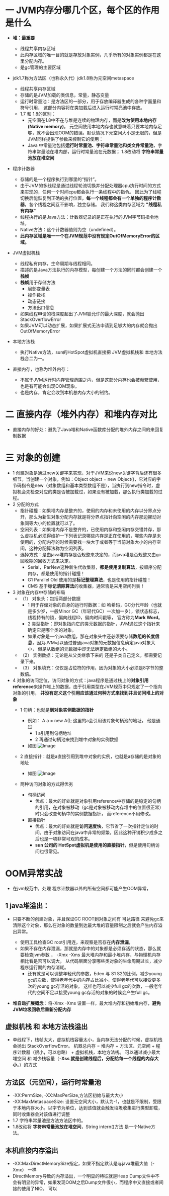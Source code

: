# 一 JVM内存分哪几个区，每个区的作用是什么
- **堆：最重要**
    - 线程共享内存区域
    - 此内存区域的唯一目的就是存放对象实例，几乎所有的对象实例都是在这里分配内存。
    - 是gc管理的主要区域
 
- jdk1.7称为方法区（也称永久代）jdk1.8称为元空间metaspace
    - 线程共享内存区域 
    - 存储的是JVM加载的类信息，常量，静态变量
    - 运行时常量池：是方法区的一部分，用于存放编译器生成的各种字面量和符号引用， 这部分内容将在类加载后进入运行时常亮池中存放。
    - 1.7 和 1.8的区别：
        - 元空间在1.8中不在与堆是连续的物理内存，而是**改为使用本地内存(Native memory)**。
    元空间使用本地内存也就意味着只要本地内存足够，就不会出现OOM的错误。默认情况下元空间大小是无限的，但是JVM同样提供了参数来控制它的使用：
        - Java 中常量池包括**运行时常量池、字符串常量池和类文件常量池**，字符串常量池在堆内部，运行时常量池在元数据；
        1.8改动将 **字符串常量池放在堆空间**
    
- 程序计数器
    - 存储的是一个程序执行到哪里的“指针”。
    - 由于JVM的多线程是通过线程轮流切换并分配处理器cpu执行时间的方式来实现的，任何一个时间cpu都会执行一条线程中的指令。
        因此为了线程切换后能恢复到正确的执行位置，**每一个线程都会有一个单独的程序计数器**，各个线程之间互不影响，独立存储。
        我们称这类内存区域为 **"线程私有内存"**
    - 线程执行的是Java方法：计数器记录的是正在执行的JVM字节码指令地址。
    - Native方法：这个计数器值则为空（undefined）。
    - **此内存区域是唯一一个在JVM规范中没有规定OutOfMemoryError的区域。**
    
- JVM虚拟机栈
    - 线程私有内存，生命周期与线程相同。
    - 描述的是Java方法执行的内存模型，每创建一个方法的同时都会创建一个**栈帧**
    - **栈帧**用于存储方法
        - 局部变量表
        - 操作数栈
        - 动态链接
        - 方法出口信息
    - 如果线程申请的栈深度超出了JVM锁允许的最大深度，就会抛出StackOverflowError
    - 如果JVM可以动态扩展，如果扩展式无法申请到足够大的内存就会抛出OutOfMemoryError
- 本地方法栈
    - 执行Native方法，sun的HotSpot虚拟机直接把   JVM虚拟机栈和 本地方法栈合二为一。

- 直接内存，也称为堆外内存：
    - 不属于JVM运行时内存管理范围之内，但是这部分内存也会被频繁使用，也是有可能会出现OOM现象。
    - 也是内存，肯定会收到本机总内存大小的制约。
    
    

# 二 直接内存（堆外内存）和堆内存对比
- 直接内存的好处：避免了Java堆和Native函数库分配的堆外内存之间的来回复制数据

# 三 对象的创建
- 1 创建对象是通过new关键字来实现，对于JVM来说new关键字背后还有很多细节。当创建一个对象，例如：Object object = new Object()，它对应的字节码指令是new（对象数组和基本类型数组不是），当执行到new指令时，虚拟机会先检查对应的类是否被加载过，如果没有被加载，那么执行类加载的过程。
- 2 分配的方式
    - 指针碰撞：如果堆内存是整齐的，使用的内存和未使用的内存以分界点分开，那么为新生对象分配内存就是将分界点指针向空闲的内存那边挪动对象同等大小的位置就可以了。
    - 空闲列表：如果堆内存不是整齐的，已使用内存和空闲内存交错并存，那么虚拟机必须得维护一下列表记录哪些内存是正在使用的，哪些内存是未使用的，分配内存的时候需要找一块大于或者等于当前对象大小的内存空间，这种分配算法称为空闲列表。
    - 选择方式：是由java堆内存是否规整来决定的，而java堆是否规整又由gc回收期的回收方式来决定。
        - Serial，ParNew这种新生代收集器，**都是使用复制算法**，按顺序分配内存，都是使用的指针碰撞！
        - G1 Parallel Old 使用的是**标记整理算法**，也是使用的指针碰撞！
        - CMS 基于**标记清除算法**的收集器，通常否是采用空闲列表！
- 3 对象在内存中存储的布局
    - （1） 对象头：包括两部分数据
        - 1 用于存储对象的自身的运行时数据：如 哈希码，GC分代年龄（也就是多少岁，一般Minor GC（年轻代GC）一次加一岁），锁状态标志，线程持有的锁，偏向线程ID，偏向时间戳等，
        官方称为**Mark Word**。
        - 2 类型指针：即对象指向它的类元数据的指针，JVM通过这个指针来确定它是哪个类的对象。
        - 如果对象是一个java数组，那在对象头中还必须要存储**数组的长度信息**，因为JVM可以通过普通java对象的元数据信息确定java对象大小，
        但是从数组的元数据中却无法确定数组的大小。
    - （2） 实例数据：无论是从父类继承下来的 还是子类自己定义，都需要记录下来。
    - （3） 对象填充：仅仅是占位符的作用，因为对象的大小必须是8字节的整数倍。
- 4 对象的访问定位，访问对象的方式：java程序是通过栈上的**对象引用reference**来操作堆上的数据，由于引用类型在JVM规范中只规定了一个指向对象的引用，
    **并没有定义这个引用应该通过何种方式来找到并且访问堆上的对象**
    - 1 句柄：也就是**到对象实例数据的指针**
        - 例如： A a = new A(); 这里的a会引用该对象句柄池的地址， 他是通过
            - 1 a引用到句柄地址
            - 2 再通过句柄池来找到堆中对象的实例数据
        - 如图
        ![Image](https://raw.githubusercontent.com/chenyunbin777/cyb_springboot_test/master/JVM/JVM%E5%9B%BE%E7%89%87/句柄引用.png)

    - 2 直接指针：就是a直接引用到堆中对象的实例，也就是a存储的是对象的地址
        - 如图
        ![Image](https://raw.githubusercontent.com/chenyunbin777/cyb_springboot_test/master/JVM/JVM%E5%9B%BE%E7%89%87/直接引用.png)

    - 两种访问对象的方式得优劣
        - 句柄访问
            - 优点：最大的好处就是对象引用reference中存储的是稳定的句柄的引用，在对象被移动（gc是对象被移动内存堆中的位置很正常）时只会改变句柄中的实例数据指针，
            而reference不用修改。
        - 直接指针
            - 优点：最大的好处就是**访问速度快**，它节省了一次指针定位的时间。由于对象访问在java中非常的频繁，因此这种开销积少成多之后也是一项非常可观的成本。
            - **sun 公司的 HotSpot虚拟机是使用的直接指针**，但是使用句柄访问也很常见。
            
            
# OOM异常实战
- 在jvm规范中，处理 程序计数器以外的所有空间都可能产生OOM异常，
## 1 java堆溢出：
- 只要不断的创建对象，并且保证GC ROOT到对象之间有 可达路径 来避免gc来清除这个对象，那么在对象的数量到达最大堆的容量限制之后就会产生内存溢出异常。
    - 使用工具检查GC root引用连，来观察是否存在**内存泄漏**，
    - 如果不存在内存泄漏，那就是内存中的对象都是必须存活的状态，那么就要检查jvm参数   ， -Xmx  -Xms 最大堆内存和最小堆内存，与物理机内存相比看是否可以调大，
    从代码层面分享哪些类对象的生命周期过长，减少程序运行期的内存消耗。 
        - 还有就是可以调整年轻代的参数，Eden 与 S1 S2的比例，减少young gc的次数，使得老年代中的内存占比减小，使得老年代可以接受更多次的young gc存活的对象。
       这样也可以减少full gc的次数，一般老年代的空间不足以接受young gc存活的对象的时候会产生full gc。

- **堆自动扩展概念**：将-Xmx -Xms 设置一样，最大堆内存和初始堆内存，**避免JVM垃圾回收后重新分配内存**      
## 虚拟机栈 和 本地方法栈溢出
- 单线程下，栈帧太大，虚拟机栈容量太小，当内存无法分配的时候，虚拟机栈会抛出  StackOverflowError。
机器总内存 = 堆内存 + 方法区、元空间 + 程序计数器（很小，可以忽略） + 虚拟机栈，本地方法栈。
可以通过减小最大堆空间 和 减少栈容量（**-Xss 就是创建线程后，分配给每一个线程的内存大小**。）的方式

## 方法区（元空间），运行时常量池
- -XX:PermSize,  -XX:MaxPerSize,方法区初始与最大大小
- -XX:MaxMetaspaceSize: 设置元空间大小，默认为-1，也就是不限制，受限于本地内存大小。以字节为单位，达到该值就会触发垃圾收集进行类型卸载，同时收集器会对该值进行调整
- 1.7 字符串常量池是方法方法区中的。
- 1.8改动将 **字符串常量池放在堆空间**，String intern()方法 是一个Native方法。

## 本机直接内存溢出
- -XX:MaxDirectMemorySize指定，如果不指定默认是与java堆最大值（-Xmx） 一样
- DirectMemory导致的内存溢出，一个明显的特征就是Heap Dump文件中不会有明显的异常，如果发现OOM之后Dump文件很小，而程序中又直接或者间接的使用了NIO。
可以